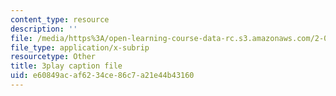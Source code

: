 ```yaml
---
content_type: resource
description: ''
file: /media/https%3A/open-learning-course-data-rc.s3.amazonaws.com/2-003sc-engineering-dynamics-fall-2011/e60849acaf6234ce86c7a21e44b43160_63sIgMvBuEQ.srt
file_type: application/x-subrip
resourcetype: Other
title: 3play caption file
uid: e60849ac-af62-34ce-86c7-a21e44b43160
---
```

